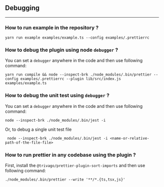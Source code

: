 ## Debugging

----

### How to run example in the repository ?
```shell
yarn run example examples/example.ts --config examples/.prettierrc
```

### How to debug the plugin using node `debugger` ?
You can set a `debugger` anywhere in the code and then use following command:
```shell
yarn run compile && node --inspect-brk ./node_modules/.bin/prettier --config examples/.prettierrc --plugin lib/src/index.js examples/example.ts
```

### How to debug the unit test using `debugger` ?
You can set a `debugger` anywhere in the code and then use following command:

```shell
node --inspect-brk ./node_modules/.bin/jest -i 
```
Or, to debug a single unit test file
```shell
 node --inspect-brk ./node_modules/.bin/jest -i <name-or-relative-path-of-the-file-file>
```

### How to run prettier in any codebase using the plugin ?
First, install the `@trivago/prettier-plugin-sort-imports` and then use following command:
```shell
./node_modules/.bin/prettier --write '**/*.{ts,tsx,js}'
```